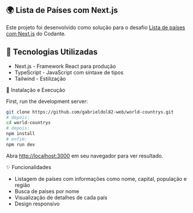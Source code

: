 ## 🌍 Lista de Países com Next.js

Este projeto foi desenvolvido como solução para o desafio [Lista de países com Next.js](https://codante.io/mini-projetos/lista-de-paises-com-nextjs) do Codante.

## 🚀 Tecnologias Utilizadas

- Next.js - Framework React para produção
- TypeScript - JavaScript com sintaxe de tipos
- Tailwind - Estilização

🔧 Instalação e Execução

First, run the development server:

```bash
git clone https://github.com/gabrieldol82-web/world-countrys.git
# depois:
cd world-countrys
# depois:
npm install
# enfim:
npm run dev
```

Abra [http://localhost:3000](http://localhost:3000) em seu navegador para ver resultado.

✨ Funcionalidades

- Listagem de países com informações como nome, capital, população e região
- Busca de países por nome
- Visualização de detalhes de cada país
- Design responsivo
